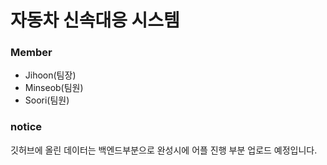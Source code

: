 # 자동차 신속대응 시스템


### Member

* Jihoon(팀장) 
* Minseob(팀원)
* Soori(팀원)


### notice

깃허브에 올린 데이터는 백엔드부분으로 완성시에 어플 진행 부분 업로드 예정입니다.